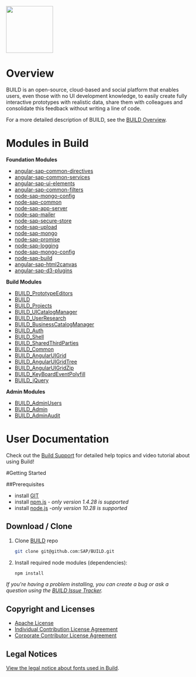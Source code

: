 <img src = "https://github.com/SAP/BUILD/blob/master/docs/images/BUILD_Logo_Light.png?raw=true" height="128"> 

# Overview 
BUILD  is an open-source, cloud-based and social platform that enables users, even those with no UI development knowledge, to easily create fully interactive prototypes with realistic data, share them with colleagues and consolidate this feedback without writing a line of code. 

For a more detailed description of BUILD, see the [BUILD Overview](https://github.com/SAP/BUILD/wiki/BUILD-Overview).

# Modules in Build
**Foundation Modules**
+ [angular-sap-common-directives](https://github.com/SAP/BUILD/tree/master/angular-sap-common-directives)
+ [angular-sap-common-services](https://github.com/SAP/BUILD/tree/master/angular-sap-common-services)
+ [angular-sap-ui-elements](https://github.com/SAP/BUILD/tree/master/angular-sap-ui-elements)
+ [angular-sap-common-filters](https://github.com/SAP/BUILD/tree/master/angular-sap-common-filters)
+ [node-sap-mongo-config](https://github.com/SAP/BUILD/tree/master/node-sap-mongo-config)
+ [node-sap-common](https://github.com/SAP/BUILD/tree/master/node-sap-common)
+ [node-sap-app-server](https://github.com/SAP/BUILD/tree/master/node-sap-app-server)
+ [node-sap-mailer](https://github.com/SAP/BUILD/tree/master/node-sap-mailer)
+ [node-sap-secure-store](https://github.com/SAP/BUILD/tree/master/node-sap-secure-store)
+ [node-sap-upload](https://github.com/SAP/BUILD/tree/master/node-sap-upload)
+ [node-sap-mongo](https://github.com/SAP/BUILD/tree/master/node-sap-mongo)
+ [node-sap-promise](https://github.com/SAP/BUILD/tree/master/node-sap-promise)
+ [node-sap-logging](https://github.com/SAP/BUILD/tree/master/node-sap-logging)
+ [node-sap-mongo-config](https://github.com/SAP/BUILD/tree/master/node-sap-mongo-config)
+ [node-sap-build](https://github.com/SAP/BUILD/tree/master/node-sap-build)
+ [angular-sap-html2canvas](https://github.com/SAP/BUILD/tree/master/angular-sap-html2canvas)
+ [angular-sap-d3-plugins](https://github.com/SAP/BUILD/tree/master/angular-sap-d3-plugins)

**Build Modules**
+ [BUILD_PrototypeEditors](https://github.com/SAP/BUILD/tree/master/BUILD_PrototypeEditors)
+ [BUILD](https://github.com/SAP/BUILD/tree/master/BUILD_angular-sap-common-directives)
+ [BUILD_Projects](https://github.com/SAP/BUILD/tree/master/BUILD_Projects)
+ [BUILD_UICatalogManager](https://github.com/SAP/BUILD/tree/master/BUILD_UICatalogManager)
+ [BUILD_UserResearch](https://github.com/SAP/BUILD/tree/master/BUILD_UserResearch)
+ [BUILD_BusinessCatalogManager](https://github.com/SAP/BUILD/tree/master/BUILD_BusinessCatalogManager)
+ [BUILD_Auth](https://github.com/SAP/BUILD/tree/master/BUILD_Auth) 
+ [BUILD_Shell](https://github.com/SAP/BUILD/tree/master/BUILD_Shell)
+ [BUILD_SharedThirdParties](https://github.com/SAP/BUILD/tree/master/BUILD_SharedThirdParties)
+ [BUILD_Common](https://github.com/SAP/BUILD/tree/master/BUILD_Common)
+ [BUILD_AngularUIGrid](https://github.com/SAP/BUILD/tree/master/BUILD_NgUIGrid)
+ [BUILD_AngularUIGridTree](https://github.com/SAP/BUILD/tree/master/BUILD_norman-angular-ui-tree)
+ [BUILD_AngularUIGridZip](https://github.com/SAP/BUILD/tree/master/BUILD_AngularZip)
+ [BUILD_KeyBoardEventPolyfill](https://github.com/SAP/BUILD/tree/master/BUILD_norman-keyboard-event-polyfill)
+ [BUILD_jQuery](https://github.com/SAP/BUILD/tree/master/BUILD_jquery-norman)

**Admin Modules**
+ [BUILD_AdminUsers](https://github.com/SAP/BUILD/tree/master/BUILD_admin-users)
+ [BUILD_Admin](https://github.com/SAP/BUILD/tree/master/BUILD_admin)
+ [BUILD_AdminAudit](https://github.com/SAP/BUILD/tree/master/BUILD_admin-audit)

# User Documentation
Check out the [Build Support](http://sap.github.io/BUILD_User_Assistance) for detailed help topics and video tutorial about using Build!

#Getting Started

##Prerequisites
- install [GIT](https://git-scm.com/downloads)
- install [npm.js](https://docs.npmjs.com/cli/install) - _*only version 1.4.28 is supported*_
- install [node.js](https://docs.npmjs.com/cli/install) -_*only version 10.28 is supported*_

## Download / Clone

1. Clone [BUILD](https://github.com/SAP/BUILD) repo
    ```sh
    git clone git@github.com:SAP/BUILD.git
    ```

2. Install required node modules (dependencies):
    ```sh
    npm install
    ```

_If you're having a problem installing, you can create a bug or ask a question using the [BUILD Issue Tracker](https://github.com/SAP/BUILD/issues)._ 

## Copyright and Licenses

+ [Apache License](https://github.com/SAP/BUILD/wiki/License)
+ [Individual Contribution License Agreement](https://github.com/SAP/BUILD/blob/master/docs/SAP%20License%20Agreements/SAP%2BIndividual%2BContributor%2BLicense%2BAgreement.pdf) 
+ [Corporate Contributor License Agreement](https://github.com/SAP/BUILD/blob/master/docs/SAP%20License%20Agreements/SAP%2BCorporate%2BContributor%2BLicense%2BAgreement.pdf) 

## Legal Notices

[View the legal notice about fonts used in Build](https://github.com/SAP/BUILD/wiki/Legal-Notice-About-Fonts).
